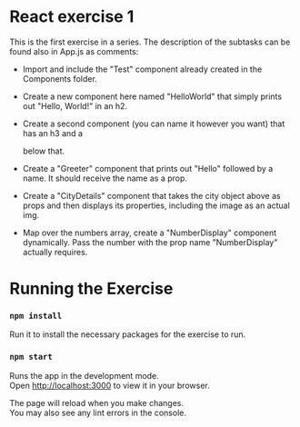 # React exercise 1

This is the first exercise in a series.
The description of the subtasks can be found also in App.js as comments:

- Import and include the "Test" component already created in the Components folder.

- Create a new component here named "HelloWorld" that simply prints out "Hello, World!" in an h2.

- Create a second component (you can name it however you want) that has an h3 and a <p> below that.

- Create a "Greeter" component that prints out "Hello" followed by a name. It should receive the name as a prop.

- Create a "CityDetails" component that takes the city object above as props and then displays its properties, including the image as an actual img.

- Map over the numbers array, create a "NumberDisplay" component dynamically. Pass the number with the prop name "NumberDisplay" actually requires.


# Running the Exercise

### `npm install`

Run it to install the necessary packages for the exercise to run.

### `npm start`

Runs the app in the development mode.\
Open [http://localhost:3000](http://localhost:3000) to view it in your browser.

The page will reload when you make changes.\
You may also see any lint errors in the console.
